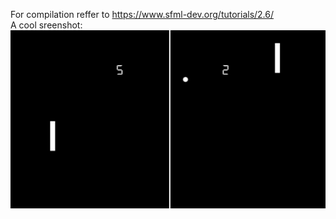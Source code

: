 For compilation reffer to https://www.sfml-dev.org/tutorials/2.6/ <br />
A cool sreenshot:
![ScreenshotActivityOne](https://github.com/C0fyC0de/PongGame/blob/main/READMEresources/PongScreenshot.png?raw=true)
